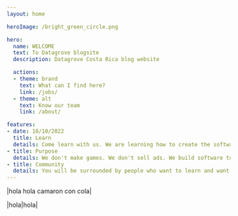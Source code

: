 ```yaml
---
layout: home 

heroImage: /bright_green_circle.png

hero: 
  name: WELCOME
  text: To Datagrove blogsite
  description: Datagrove Costa Rica blog website

  actions:
  - theme: brand
    text: What can I find here?
    link: /jobs/
  - theme: alt
    text: Know our team
    link: /about/

features:
- date: 10/10/2022
  title: Learn
  details: Come learn with us. We are learning how to create the software that the world needs right now.
- title: Purpose
  details: We don't make games. We don't sell ads. We build software to create the world we want to live in.
- title: Community
  details: You will be surrounded by people who want to learn and want to serve, just like you!
---
```


|hola hola camaron con cola|

|hola|hola|